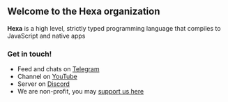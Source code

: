 <!-- markdownlint-disable MD041 -->
## Welcome to the **Hexa** organization
<!-- markdownlint-enable MD041 -->

**Hexa** is a high level, strictly typed programming language that compiles to JavaScript and native apps

### Get in touch!

- Feed and chats on [Telegram](https://t.me/s/hexalang_news/42)
- Channel on [YouTube](https://www.youtube.com/channel/UChcz5b20vDOk4ERoPs-pCbw)
- Server on [Discord](https://discord.gg/SsAWf9M)
- We are non-profit, you may [support us here](https://hexalang.github.io/donate)
